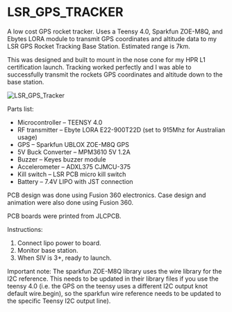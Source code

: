 # LSR_GPS_TRACKER

A low cost GPS rocket tracker. Uses a Teensy 4.0, Sparkfun ZOE-M8Q, and Ebytes LORA module to transmit GPS coordinates and altitude data to my LSR GPS Rocket Tracking Base Station. Estimated range is 7km.

This was designed and built to mount in the nose cone for my HPR L1 certification launch. Tracking worked perfectly and I was able to successfully transmit the rockets GPS coordinates and altitude down to the base station.

![LSR_GPS_Tracker](https://user-images.githubusercontent.com/70121687/173563023-977a44c3-287d-41a4-a456-b5ffb58ea424.png)

Parts list:
* Microcontroller – TEENSY 4.0
* RF transmitter – Ebyte LORA E22-900T22D (set to 915Mhz for Australian usage)
* GPS – Sparkfun UBLOX ZOE-M8Q GPS
* 5V Buck Converter – MPM3610 5V 1.2A
* Buzzer – Keyes buzzer module
* Accelerometer – ADXL375 CJMCU-375
* Kill switch – LSR PCB micro kill switch
* Battery – 7.4V LIPO with JST connection

PCB design was done using Fusion 360 electronics. Case design and animation were also done using Fusion 360.

PCB boards were printed from JLCPCB.

Instructions:
1. Connect lipo power to board.
2. Monitor base station. 
3. When SIV is 3+, ready to launch.

Important note:
The sparkfun ZOE-M8Q library uses the wire library for the I2C reference. This needs to be updated in their library files if you use the teensy 4.0 (i.e. the GPS on the teensy uses a different I2C output knot default wire.begin), so the sparkfun wire reference needs to be updated to the specific Teensy I2C output line).
